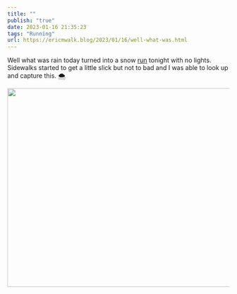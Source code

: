 ```yaml
---
title: ""
publish: "true"
date: 2023-01-16 21:35:23
tags: "Running"
url: https://ericmwalk.blog/2023/01/16/well-what-was.html
---
```


Well what was rain today turned into a snow [run](http://www.strava.com/activities/8404456179) tonight with no lights. Sidewalks started to get a little slick but not to bad and I was able to look up and capture this. 🌨️



<img src="uploads/2023/fd7db19ae5.jpg" width="600" height="450" alt="">